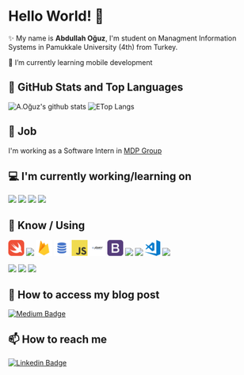# Hello World! 👋

✨ My name is **Abdullah Oğuz**, I'm student on Managment Information Systems in Pamukkale University (4th) from Turkey. <br>


🌱 I’m currently learning mobile development


## 📌 GitHub Stats and Top Languages


<p float="center">

  <img  src="https://github-readme-stats.vercel.app/api?username=aoguz1&theme=dracula&count_private=true&hide=issues" alt="A.Oğuz's github stats" />
  <img  src="https://github-readme-stats.vercel.app/api/top-langs/?username=aoguz1&theme=dracula&layout=compact&hide=html,css,hack" alt="ETop Langs" /> 
</p>

## 💼 Job

I'm working as a Software Intern in [MDP Group](https://mdpgroup.com/)

## 💻 I'm currently working/learning on

<code><a href="https://developer.android.com/" target="_blank"><img src="https://www.vectorlogo.zone/logos/flutterio/flutterio-ar21.svg"></a></code>
<code><a href="https://firebase.google.com/" target="_blank"><img src="https://www.vectorlogo.zone/logos/firebase/firebase-ar21.svg"></a></code>
<code><img src="https://www.vectorlogo.zone/logos/swift/swift-horizontal.svg"></code>
<code><img src="https://www.vectorlogo.zone/logos/nodejs/nodejs-horizontal.svg"></code>
<br>
## 🧠 Know / Using
<img src="https://github.com/github/explore/blob/master/topics/swift/swift.png?raw=true" height="32" /> <img src="https://www.vectorlogo.zone/logos/flutterio/flutterio-icon.svg" height="32" />  <img src="https://github.com/github/explore/blob/master/topics/firebase/firebase.png?raw=true" height="32" /> <img src="https://github.com/github/explore/blob/master/topics/sql/sql.png?raw=true" height="32" /> <img src="https://github.com/github/explore/blob/master/topics/javascript/javascript.png?raw=true" height="32" /> <img src="https://github.com/github/explore/blob/master/topics/jquery/jquery.png?raw=true" height="32" /> <img src="https://github.com/github/explore/blob/master/topics/bootstrap/bootstrap.png?raw=true" height="32" /> <img src="https://www.vectorlogo.zone/logos/nodejs/nodejs-icon.svg" height="32" /> <img src="https://www.vectorlogo.zone/logos/git-scm/git-scm-icon.svg" height="32" /> <img src="https://github.com/github/explore/blob/master/topics/visual-studio-code/visual-studio-code.png?raw=true" height="32" /> <img src="https://camo.githubusercontent.com/2a2d52d1337e6cecd8df5826f417f045aebb1d81/68747470733a2f2f75706c6f61642e77696b696d656469612e6f72672f77696b6970656469612f636f6d6d6f6e732f7468756d622f632f63322f41646f62655f58445f43435f69636f6e2e7376672f3130353170782d41646f62655f58445f43435f69636f6e2e7376672e706e67" height="32" />


<code><img height="50" src="https://www.vectorlogo.zone/logos/bitbucket/bitbucket-ar21.svg"></code>
<code><img height="50" src="https://www.vectorlogo.zone/logos/atlassian_jira/atlassian_jira-ar21.svg"></code>
<code><img height="50" src="https://www.vectorlogo.zone/logos/zeplinio/zeplinio-ar21.svg"></code>
<br>

## 📝 How to access my blog post

[![Medium Badge](https://img.shields.io/badge/AbdullahOĞUZ-Medium-blue?style=for-the-badge&logo=medium)](https://aoguz.medium.com/)



## 📫 How to reach me

[![Linkedin Badge](https://img.shields.io/badge/Abdullah.OĞUZ-follow%20on%20linkedin-blue?style=for-the-badge&logo=linkedin)](https://www.linkedin.com/in/oguz-abdullah/)



